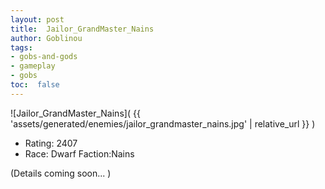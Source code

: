```yaml
---
layout: post
title:  Jailor_GrandMaster_Nains
author: Goblinou
tags:
- gobs-and-gods
- gameplay
- gobs
toc:  false
---
```


![Jailor_GrandMaster_Nains]( {{ 'assets/generated/enemies/jailor_grandmaster_nains.jpg' | relative_url }} )
- Rating: 2407
- Race: Dwarf  Faction:Nains

(Details coming soon... )